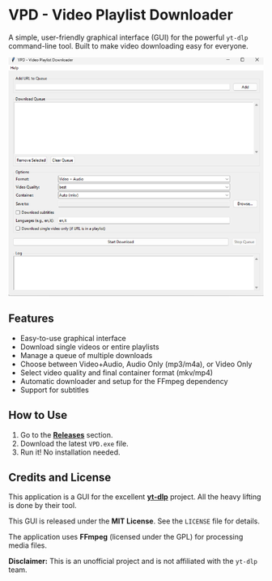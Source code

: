 # VPD - Video Playlist Downloader

A simple, user-friendly graphical interface (GUI) for the powerful `yt-dlp` command-line tool. Built to make video downloading easy for everyone.

![Screenshot of VPD](screenshot.png)


## Features

*   Easy-to-use graphical interface
*   Download single videos or entire playlists
*   Manage a queue of multiple downloads
*   Choose between Video+Audio, Audio Only (mp3/m4a), or Video Only
*   Select video quality and final container format (mkv/mp4)
*   Automatic downloader and setup for the FFmpeg dependency
*   Support for subtitles

## How to Use

1.  Go to the [**Releases**](https://github.com/italianloverboy/VideoPlaylistDownloader/releases) section.
2.  Download the latest `VPD.exe` file.
3.  Run it! No installation needed.

## Credits and License

This application is a GUI for the excellent [**yt-dlp**](https://github.com/yt-dlp/yt-dlp) project. All the heavy lifting is done by their tool.

This GUI is released under the **MIT License**. See the `LICENSE` file for details.

The application uses **FFmpeg** (licensed under the GPL) for processing media files.

**Disclaimer:** This is an unofficial project and is not affiliated with the `yt-dlp` team.

